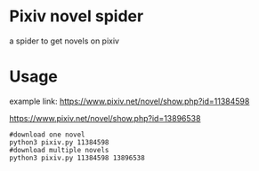 # Pixiv novel spider
a spider to get novels on pixiv

# Usage
example link: 
https://www.pixiv.net/novel/show.php?id=11384598

https://www.pixiv.net/novel/show.php?id=13896538
```shell
#download one novel
python3 pixiv.py 11384598
#download multiple novels
python3 pixiv.py 11384598 13896538
```

